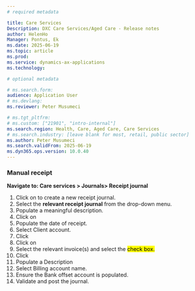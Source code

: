 ```yaml
---
# required metadata

title: Care Services
Description: DXC Care Services/Aged Care - Release notes
author: HelenHo
Manager: Pontus, Ek
ms.date: 2025-06-19
ms.topic: article
ms.prod: 
ms.service: dynamics-ax-applications
ms.technology: 

# optional metadata

# ms.search.form:
audience: Application User
# ms.devlang: 
ms.reviewer: Peter Musumeci

# ms.tgt_pltfrm: 
# ms.custom: ["21901", "intro-internal"]
ms.search.region: Health, Care, Aged Care, Care Services
# ms.search.industry: [leave blank for most, retail, public sector]
ms.author: Peter Musumeci
ms.search.validFrom: 2025-06-19
ms.dyn365.ops.version: 10.0.40
---
```



### Manual receipt

**Navigate to: Care services > Journals> Receipt journal**

1.  Click on **<New>** to create a new receipt journal.
2.  Select the **relevant receipt journal** from the drop-down menu.
3.  Populate a meaningful description.
4.  Click on **<Lines>**
5.  Populate the date of receipt.
6.  Select Client account.
7.  Click **<Save>**
8.  Click on **<Settle transactions>**
9.  Select the relevant invoice(s) and select the <Mark> check box.
10. Click **<OK>**
11. Populate a Description
12. Select Billing account name.
13. Ensure the Bank offset account is populated.
14. Validate and post the journal.
